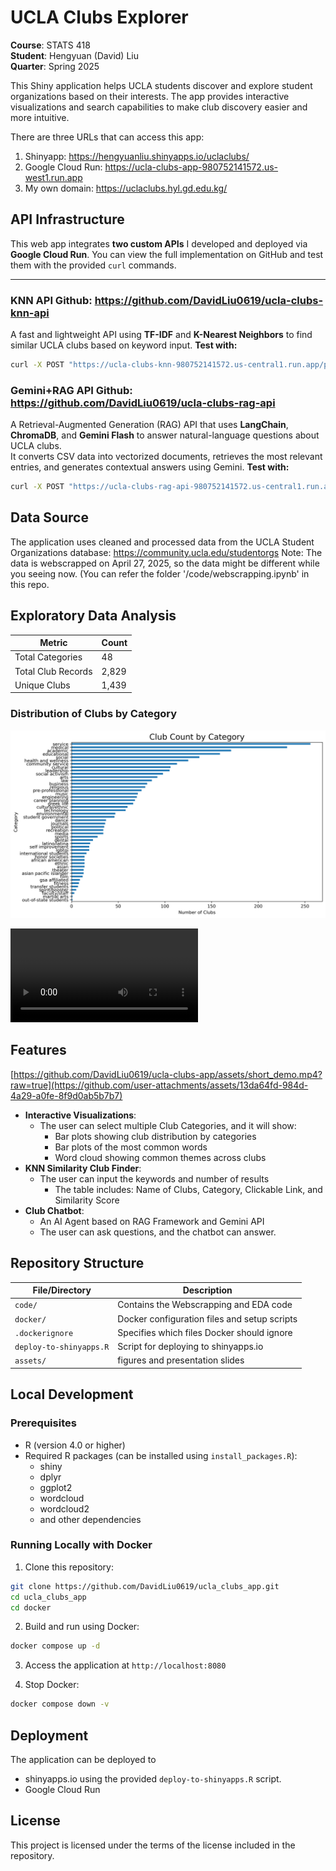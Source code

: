 # UCLA Clubs Explorer
**Course**: STATS 418  
**Student**: Hengyuan (David) Liu  
**Quarter**: Spring 2025

This Shiny application helps UCLA students discover and explore student organizations based on their interests. The app provides interactive visualizations and search capabilities to make club discovery easier and more intuitive.

There are three URLs that can access this app:

1. Shinyapp: https://hengyuanliu.shinyapps.io/uclaclubs/
2. Google Cloud Run: https://ucla-clubs-app-980752141572.us-west1.run.app
3. My own domain: https://uclaclubs.hyl.gd.edu.kg/

## API Infrastructure

This web app integrates **two custom APIs** I developed and deployed via **Google Cloud Run**. You can view the full implementation on GitHub and test them with the provided `curl` commands.

---

### KNN API Github: https://github.com/DavidLiu0619/ucla-clubs-knn-api
A fast and lightweight API using **TF-IDF** and **K-Nearest Neighbors** to find similar UCLA clubs based on keyword input.
**Test with:**
```bash
curl -X POST "https://ucla-clubs-knn-980752141572.us-central1.run.app/predict_clubs" -H "Content-Type: application/json" -d '{"query": "machine learning artificial intelligence", "top": 4}'
```

### Gemini+RAG API Github: https://github.com/DavidLiu0619/ucla-clubs-rag-api
A Retrieval-Augmented Generation (RAG) API that uses **LangChain**, **ChromaDB**, and **Gemini Flash** to answer natural-language questions about UCLA clubs.  
It converts CSV data into vectorized documents, retrieves the most relevant entries, and generates contextual answers using Gemini.
**Test with:**
```bash
curl -X POST "https://ucla-clubs-rag-api-980752141572.us-central1.run.app/ask" -H "Content-Type: application/json" -d '{"question":"I am a freshman student. Can you recommend some UCLA clubs?"}'
```



## Data Source

The application uses cleaned and processed data from the UCLA Student Organizations database: https://community.ucla.edu/studentorgs
Note: The data is webscrapped on April 27, 2025, so the data might be different while you seeing now. (You can refer the folder '/code/webscrapping.ipynb' in this repo.

## Exploratory Data Analysis

| Metric             | Count  |
|--------------------|--------|
| Total Categories   | 48     |
| Total Club Records | 2,829  |
| Unique Clubs       | 1,439  |

### Distribution of Clubs by Category
![Bar Plot of Club Categories](assests/bar_plots.png)


<video src="assests/short_demo.mp4" controls="controls" style="max-width: 730px;">
</video>


## Features

[https://github.com/DavidLiu0619/ucla-clubs-app/assets/short_demo.mp4?raw=true](https://github.com/user-attachments/assets/13da64fd-984d-4a29-a0fe-8f9d0ab5b7b7)

- **Interactive Visualizations**:
  - The user can select multiple Club Categories, and it will show:
    - Bar plots showing club distribution by categories
    - Bar plots of the most common words
    - Word cloud showing common themes across clubs
- **KNN Similarity Club Finder**:
  - The user can input the keywords and number of results
    - The table includes: Name of Clubs, Category, Clickable Link, and Similarity Score
- **Club Chatbot**: 
  - An AI Agent based on RAG Framework and Gemini API
  - The user can ask questions, and the chatbot can answer.

## Repository Structure

| File/Directory | Description |
|----------------|-------------|
| `code/` | Contains the Webscrapping and EDA code |
| `docker/` | Docker configuration files and setup scripts |
| `.dockerignore` | Specifies which files Docker should ignore |
| `deploy-to-shinyapps.R` | Script for deploying to shinyapps.io |
| `assets/` | figures and presentation slides |

## Local Development

### Prerequisites
- R (version 4.0 or higher)
- Required R packages (can be installed using `install_packages.R`):
  - shiny
  - dplyr
  - ggplot2
  - wordcloud
  - wordcloud2
  - and other dependencies

### Running Locally with Docker

1. Clone this repository:
```bash
git clone https://github.com/DavidLiu0619/ucla_clubs_app.git
cd ucla_clubs_app
cd docker
```

2. Build and run using Docker:
```bash
docker compose up -d
```

3. Access the application at `http://localhost:8080`

4. Stop Docker:
```bash
docker compose down -v
```

## Deployment

The application can be deployed to 
* shinyapps.io using the provided `deploy-to-shinyapps.R` script.
* Google Cloud Run


## License

This project is licensed under the terms of the license included in the repository.
